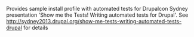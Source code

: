 Provides sample install profile with automated tests for Drupalcon Sydney presentation 'Show me the Tests! Writing automated tests for Drupal'.
See http://sydney2013.drupal.org/show-me-tests-writing-automated-tests-drupal for details
